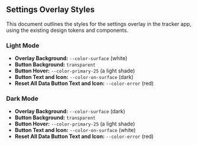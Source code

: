 ## Settings Overlay Styles

This document outlines the styles for the settings overlay in the tracker app, using the existing design tokens and components.

### Light Mode

- **Overlay Background:** `--color-surface` (white)
- **Button Background:** `transparent`
- **Button Hover:** `--color-primary-25` (a light shade)
- **Button Text and Icon:** `--color-on-surface` (dark)
- **Reset All Data Button Text and Icon:** `--color-error` (red)

### Dark Mode

- **Overlay Background:** `--color-surface` (dark)
- **Button Background:** `transparent`
- **Button Hover:** `--color-primary-25` (a light shade)
- **Button Text and Icon:** `--color-on-surface` (white)
- **Reset All Data Button Text and Icon:** `--color-error` (red)

